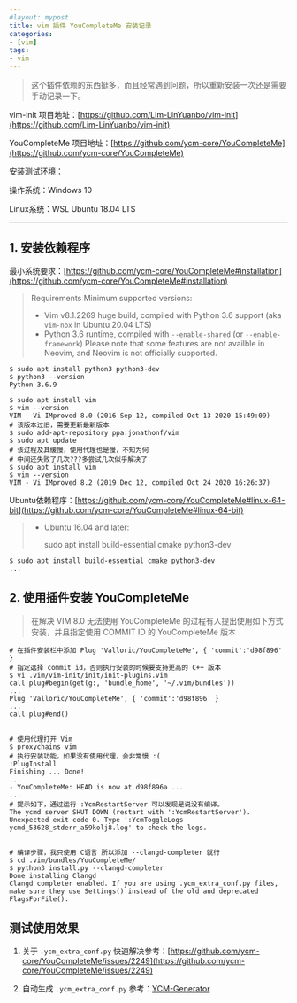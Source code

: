 ```yaml
---
#layout: mypost
title: vim 插件 YouCompleteMe 安装记录
categories:
- [vim]
tags:
- vim
---
```


> 这个插件依赖的东西挺多，而且经常遇到问题，所以重新安装一次还是需要手动记录一下。

vim-init 项目地址：[https://github.com/Lim-LinYuanbo/vim-init](https://github.com/Lim-LinYuanbo/vim-init)

YouCompleteMe 项目地址：[https://github.com/ycm-core/YouCompleteMe](https://github.com/ycm-core/YouCompleteMe)

安装测试环境：

操作系统：Windows 10

Linux系统：WSL Ubuntu 18.04 LTS

---

## 1. 安装依赖程序

最小系统要求：[https://github.com/ycm-core/YouCompleteMe#installation](https://github.com/ycm-core/YouCompleteMe#installation)

> Requirements
> Minimum supported versions:
>
> - Vim v8.1.2269 huge build, compiled with Python 3.6 support (aka `vim-nox` in Ubuntu 20.04 LTS)
> - Python 3.6 runtime, compiled with `--enable-shared` (or `--enable-framework`)
> Please note that some features are not availble in Neovim, and Neovim is not
officially supported.

```shell
$ sudo apt install python3 python3-dev
$ python3 --version
Python 3.6.9

$ sudo apt install vim
$ vim --version
VIM - Vi IMproved 8.0 (2016 Sep 12, compiled Oct 13 2020 15:49:09)
# 该版本过旧，需要更新最新版本
$ sudo add-apt-repository ppa:jonathonf/vim
$ sudo apt update
# 该过程及其缓慢，使用代理也是慢，不知为何
# 中间还失败了几次???多尝试几次似乎解决了
$ sudo apt install vim
$ vim --version
VIM - Vi IMproved 8.2 (2019 Dec 12, compiled Oct 24 2020 16:26:37)
```

Ubuntu依赖程序：[https://github.com/ycm-core/YouCompleteMe#linux-64-bit](https://github.com/ycm-core/YouCompleteMe#linux-64-bit)

> - Ubuntu 16.04 and later:
>
>   sudo apt install build-essential cmake python3-dev

```shell
$ sudo apt install build-essential cmake python3-dev
...
```

## 2. 使用插件安装 YouCompleteMe

> 在解决 VIM 8.0 无法使用 YouCompleteMe 的过程有人提出使用如下方式安装，并且指定使用 COMMIT ID 的 YouCompleteMe 版本

```shell
# 在插件安装栏中添加 Plug 'Valloric/YouCompleteMe', { 'commit':'d98f896' }
# 指定选择 commit id，否则执行安装的时候要支持更高的 C++ 版本
$ vi .vim/vim-init/init/init-plugins.vim
call plug#begin(get(g:, 'bundle_home', '~/.vim/bundles'))
...
Plug 'Valloric/YouCompleteMe', { 'commit':'d98f896' }
...
call plug#end()


# 使用代理打开 Vim
$ proxychains vim
# 执行安装功能，如果没有使用代理，会非常慢 :(
:PlugInstall
Finishing ... Done!
...
- YouCompleteMe: HEAD is now at d98f896a ...
...
# 提示如下，通过运行 :YcmRestartServer 可以发现是说没有编译。
The ycmd server SHUT DOWN (restart with ':YcmRestartServer'). Unexpected exit code 0. Type ':YcmToggleLogs ycmd_53628_stderr_a59kolj8.log' to check the logs.


# 编译步骤，我只使用 C语言 所以添加 --clangd-completer 就行
$ cd .vim/bundles/YouCompleteMe/
$ python3 install.py --clangd-completer
Done installing Clangd
Clangd completer enabled. If you are using .ycm_extra_conf.py files, make sure they use Settings() instead of the old and deprecated FlagsForFile().
```

## 测试使用效果

1. 关于 ```.ycm_extra_conf.py``` 快速解决参考：[https://github.com/ycm-core/YouCompleteMe/issues/2249](https://github.com/ycm-core/YouCompleteMe/issues/2249)

2. 自动生成 ```.ycm_extra_conf.py``` 参考：[YCM-Generator](https://github.com/rdnetto/YCM-Generator)
